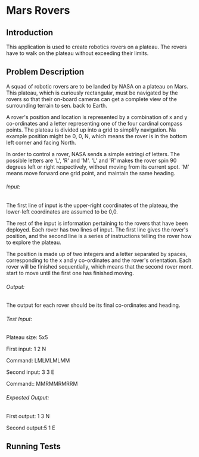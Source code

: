 # Mars Rovers

## Introduction

This application is used to create robotics rovers on a plateau. The rovers have to walk on the plateau without exceeding their limits.

## Problem Description 

A squad of robotic rovers are to be landed by NASA on a plateau on Mars. This plateau, which is curiously rectangular, must be navigated by the rovers so that their on-board cameras can get a complete view of the surrounding terrain to sen. back to Earth.

A rover's position and location is represented by a combination of x and y co-ordinates and a letter representing one of the four cardinal compass points. The plateau is divided up into a grid to simplify navigation. Na example position might be 0, 0, N, which means the rover is in the bottom left corner and facing North.

In order to control a rover, NASA sends a simple estringi of letters. The possible letters are 'L', 'R' and 'M'. 'L' and 'R' makes the rover spin 90 degrees left or right respectively, without moving from its current spot. 'M' means move forward one grid point, and maintain the same heading.
###### Input:
The first line of input is the upper-right coordinates of the plateau, the lower-left coordinates are assumed to be 0,0.

The rest of the input is information pertaining to the rovers that have been deployed. Each rover has two lines of input. The first line gives the rover's position, and the second line is a series of instructions telling the rover how to explore the plateau.

The position is made up of two integers and a letter separated by spaces, corresponding to the x and y co-ordinates and the rover's orientation.
Each rover will be finished sequentially, which means that the second rover mont. start to move until the first one has finished moving.
###### Output:
The output for each rover should be its final co-ordinates and heading.
###### Test Input:
Plateau size: 5x5

First input: 1 2 N

Command: LMLMLMLMM

Second input: 3 3 E

Command:: MMRMMRMRRM
###### Expected Output:
First output: 1 3 N

Second output:5 1 E

## Running Tests